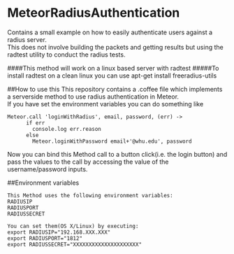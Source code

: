 # MeteorRadiusAuthentication
Contains a small example on how to easily authenticate users against a radius
server. <br/>
This does not involve building the packets and getting results but using the radtest utility to conduct the radius tests.<br/>

####This method will work on a linux based server with radtest
#####To install radtest on a clean linux you can use apt-get install freeradius-utils

##How to use this
This repository contains a .coffee file which implements a serverside method to
use radius authentication in Meteor.<br/>
If you have set the environment variables you can do something like
```
Meteor.call 'loginWithRadius', email, password, (err) ->
      if err
        console.log err.reason
      else
        Meteor.loginWithPassword email+'@whu.edu', password
```
Now you can bind this Method call to a button click(i.e. the login button) and
pass the values to the call by accessing the value of the username/password
inputs.

##Environment variables
```
This Method uses the following environment variables:
RADIUSIP
RADIUSPORT
RADIUSSECRET

You can set them(OS X/Linux) by executing:
export RADIUSIP="192.168.XXX.XXX"
export RADIUSPORT="1812"
export RADIUSSECRET="XXXXXXXXXXXXXXXXXXXXX"
```
